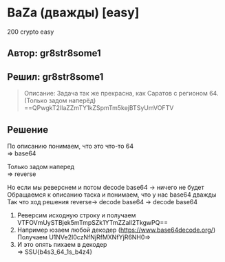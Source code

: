 # BaZa (дважды) [easy]
200
crypto easy

## Автор: gr8str8some1
## Решил: gr8str8some1
> Описание: Задача так же прекрасна, как Саратов с регионом 64. (Только задом наперёд)
==QPwgkT2IlaZZmTY1kZSpmTm5kejBTSyUmVOFTV

## Решение
По описанию понимаем, что это что-то 64<br>
=> base64<br>

Только задом наперед<br>
=> reverse<br>

Но если мы реверснем и потом decode base64 -> ничего не будет<br>
Обращаемся к описанию таска и понимаем, что у нас base64 дважды<br>
Так что ход решения reverse-> decode base64 -> decode base64<br>

1) Реверсим исходную строку и получаем VTFOVmUySTBjek5mTmpSZk1YTmZZalI2TkgwPQ==<br>
2) Например юзаем любой декодер (https://www.base64decode.org/)<br>
Получаем U1NVe2I0czNfNjRfMXNfYjR6NH0=><br>
3) И это опять пихаем в декодер<br>
   =>  SSU{b4s3_64_1s_b4z4}<br>